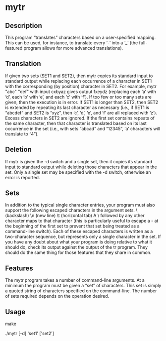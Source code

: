 # mytr
## Description
This program “translates” characters based on a user-specified mapping. This can be used, for instance, to translate every ‘-’ into a ‘_’ (the full-featured program allows for more advanced translations).
## Translation
If given two sets (SET1 and SET2), then mytr copies its standard input to standard output while replacing each
occurrence of a character in SET1 with the corresponding (by position) character in SET2. For example, mytr "abc"
"def" with input cxbyaz gives output fxeydz (replacing each ‘a’ with ‘d’, each ‘b’ with ‘e’, and each ‘c’ with ‘f’).
If too few or too many sets are given, then the execution is in error. If SET1 is longer than SET2, then SET2 is
extended by repeating its last character as necessary (i.e., if SET1 is “abcdef” and SET2 is “xyz”, then ‘c’, ‘d’, ‘e’, and ‘f’ are all replaced with ‘z’). Excess characters in SET2 are ignored.
If the first set contains repeats of the same character, then that character is translated based on its last
occurrence in the set (i.e., with sets “abcad” and “12345”, ‘a’ characters will translate to “4”).
##  Deletion
If mytr is given the -d switch and a single set, then it copies its standard input to standard output while deleting
those characters that appear in the set. Only a single set may be specified with the -d switch, otherwise an error is
reported.
## Sets
In addition to the typical single character entries, your program must also support the following escaped
characters in the argument sets.
\\ (backslash)
\n (new line)
\t (horizontal tab)
A \ followed by any other character maps to that character (this is particularly useful to escape a - at the beginning
of the first set to prevent that set being treated as a command-line switch).
Each of these escaped characters is written as a two-character sequence, but represents only a single character
in the set. If you have any doubt about what your program is doing relative to what it should do, check its output against the output of the tr program. They should do the same thing for those features that they share in common.

## Features
The mytr program takes a number of command-line arguments. At a minimum the program must be given a “set”
of characters. This set is simply a quoted string of characters specified on the command-line. The number of sets
required depends on the operation desired.

## Usage
make

./mytr [-d] 'set1' ['set2'] 
